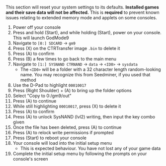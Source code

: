 This section will reset your system settings to its defaults. **Installed games and their save data will not be affected.** This is **required** to prevent known issues relating to extended memory mode and applets on some consoles.

1. Power off your console
1. Press and hold (Start), and while holding (Start), power on your console. This will launch GodMode9
1. Navigate to `[0:] SDCARD` -> `gm9`
1. Press (X) on the CTRTransfer image `.bin` to delete it
1. Press (A) to confirm
1. Press (B) a few times to go back to the main menu
1. Navigate to `[1:] SYSNAND CTRNAND` -> `data` -> `<ID0>` -> `sysdata`
    + The `<ID0>` will be a folder with a 32 character length random-looking name. You may recognize this from Seedminer, if you used that method
1. Use the D-Pad to highlight `00010017`
1. Press (Right Shoulder) + (A) to bring up the folder options
1. Select "Copy to 0:/gm9/out"
1. Press (A) to continue
1. While still highlighting `00010017`, press (X) to delete it
1. Press (A) to confirm
1. Press (A) to unlock SysNAND (lvl2) writing, then input the key combo given
1. Once the file has been deleted, press (A) to continue
1. Press (A) to relock write permissions if prompted
1. Press (Start) to reboot your console
1. Your console will load into the initial setup menu
    + This is expected behaviour. You have not lost any of your game data
1. Complete the initial setup menu by following the prompts on your console's screen
